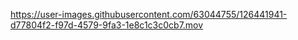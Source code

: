 https://user-images.githubusercontent.com/63044755/126441941-d77804f2-f97d-4579-9fa3-1e8c1c3c0cb7.mov

